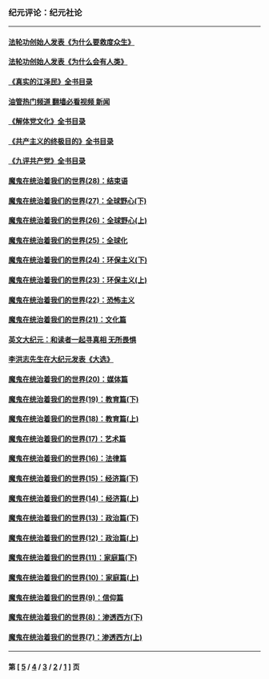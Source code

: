 ### 纪元评论：纪元社论
---
#### [法轮功创始人发表《为什么要救度众生》](../../pages/nsc422/n13975246.md?09190330) 
#### [法轮功创始人发表《为什么会有人类》](../../pages/nsc422/n13912117.md?09190330) 
#### [《真实的江泽民》全书目录](../../pages/nsc422/n13721399.md?09190330) 
#### [油管热门频道 翻墙必看视频 新闻](ok?09190330)
#### [《解体党文化》全书目录](../../pages/nsc422/n13721157.md?09190330) 
#### [《共产主义的终极目的》全书目录](../../pages/nsc422/n13721048.md?09190330) 
#### [《九评共产党》全书目录](../../pages/nsc422/n13708085.md?09190330) 
#### [魔鬼在统治着我们的世界(28)：结束语](../../pages/nsc422/n10936246.md?09190330) 
#### [魔鬼在统治着我们的世界(27)：全球野心(下)](../../pages/nsc422/n10928319.md?09190330) 
#### [魔鬼在统治着我们的世界(26)：全球野心(上)](../../pages/nsc422/n10900318.md?09190330) 
#### [魔鬼在统治着我们的世界(25)：全球化](../../pages/nsc422/n10788205.md?09190330) 
#### [魔鬼在统治着我们的世界(24)：环保主义(下)](../../pages/nsc422/n10695307.md?09190330) 
#### [魔鬼在统治着我们的世界(23)：环保主义(上)](../../pages/nsc422/n10688613.md?09190330) 
#### [魔鬼在统治着我们的世界(22)：恐怖主义](../../pages/nsc422/n10614727.md?09190330) 
#### [魔鬼在统治着我们的世界(21)：文化篇](../../pages/nsc422/n10597706.md?09190330) 
#### [英文大纪元：和读者一起寻真相 无所畏惧](../../pages/nsc422/n12542027.md?09190330) 
#### [李洪志先生在大纪元发表《大选》](../../pages/nsc422/n12534746.md?09190330) 
#### [魔鬼在统治着我们的世界(20)：媒体篇](../../pages/nsc422/n10586579.md?09190330) 
#### [魔鬼在统治着我们的世界(19)：教育篇(下)](../../pages/nsc422/n10564808.md?09190330) 
#### [魔鬼在统治着我们的世界(18)：教育篇(上)](../../pages/nsc422/n10526970.md?09190330) 
#### [魔鬼在统治着我们的世界(17)：艺术篇](../../pages/nsc422/n10499093.md?09190330) 
#### [魔鬼在统治着我们的世界(16)：法律篇](../../pages/nsc422/n10485969.md?09190330) 
#### [魔鬼在统治着我们的世界(15)：经济篇(下)](../../pages/nsc422/n10469975.md?09190330) 
#### [魔鬼在统治着我们的世界(14)：经济篇(上)](../../pages/nsc422/n10457370.md?09190330) 
#### [魔鬼在统治着我们的世界(13)：政治篇(下)](../../pages/nsc422/n10448270.md?09190330) 
#### [魔鬼在统治着我们的世界(12)：政治篇(上)](../../pages/nsc422/n10444576.md?09190330) 
#### [魔鬼在统治着我们的世界(11)：家庭篇(下)](../../pages/nsc422/n10440961.md?09190330) 
#### [魔鬼在统治着我们的世界(10)：家庭篇(上)](../../pages/nsc422/n10435448.md?09190330) 
#### [魔鬼在统治着我们的世界(9)：信仰篇](../../pages/nsc422/n10432159.md?09190330) 
#### [魔鬼在统治着我们的世界(8)：渗透西方(下)](../../pages/nsc422/n10429603.md?09190330) 
#### [魔鬼在统治着我们的世界(7)：渗透西方(上)](../../pages/nsc422/n10426013.md?09190330) 

---
#### 第 [ [5](./5.md?09190330) / [4](./4.md?09190330) / [3](./3.md?09190330) / [2](./2.md?09190330) / [1](./1.md?09190330) ] 页
